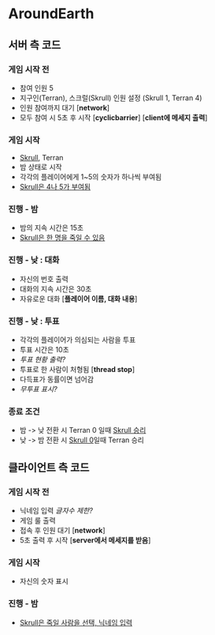 # AroundEarth

## 서버 측 코드

### 게임 시작 전

- 참여 인원 5
- 지구인(Terran), 스크럴(Skrull) 인원 설정 (Skrull 1, Terran 4)
- 인원 참여까지 대기	[**network**]
- 모두 참여 시 5초 후 시작	[**cyclicbarrier**] [**client에 메세지 출력**]

### 게임 시작

- [Skrull](#), Terran
- 밤 상태로 시작
- 각각의 플레이어에게 1~5의 숫자가 하나씩 부여됨
- [Skrull은 4나 5가 부여됨](#)

### 진행 - 밤

- 밤의 지속 시간은 15초
- [Skrull은 한 명을 죽일 수 있음](#)

### 진행 - 낮 : 대화

- 자신의 번호 출력
- 대화의 지속 시간은 30초
- 자유로운 대화	[**플레이어 이름, 대화 내용**]

### 진행 - 낮 : 투표

- 각각의 플레이어가 의심되는 사람을 투표
- 투표 시간은 10초
- _투표 현황 출력?_
- 투표로 한 사람이 처형됨 	[**thread stop**]
- 다득표가 동률이면 넘어감
- _무투표 표시?_

### 종료 조건 

- 밤 -> 낮 전환 시 Terran 0 일때 [Skrull 승리](#)
- 낮 -> 밤 전환 시 [Skrull 0](#)일때 Terran 승리


## 클라이언트 측 코드

### 게임 시작 전

- 닉네임 입력 _글자수 제한?_
- 게임 룰 출력
- 접속 후 인원 대기	[**network**]
- 5초 출력 후 시작	[**server에서 메세지를 받음**]

### 게임 시작

- 자신의 숫자 표시


### 진행 - 밤

- [Skrull은 죽일 사람을 선택, 닉네임 입력](#)

